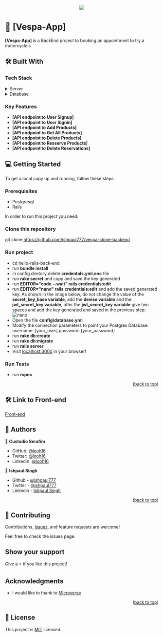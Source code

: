 <a name="readme-top"></a>


<div align="center">

  ![](https://img.shields.io/badge/Microverse-blueviolet)
  <br/>

</div>

# 📖 [Vespa-App] <a name="about-project"></a>

**[Vespa-App]** is a BackEnd project to booking an appointment to try a motorcycleis

## 🛠 Built With <a name="built-with"></a>

### Tech Stack <a name="tech-stack"></a>

<details>
  <summary>Server</summary>
  <ul>
    <li><a href="https://guides.rubyonrails.org/index.html">Ruby on Rails</a></li>
  </ul>
</details>

<details>
<summary>Database</summary>
  <ul>
    <li><a href="https://www.postgresql.org/">PostgreSQL</a></li>
  </ul>
</details>

### Key Features <a name="key-features"></a>

- **[API endpoint to User Signup]**
- **[API endpoint to User Signin]**
- **[API endpoint to Add Products]**
- **[API endpoint to Get All Products]**
- **[API endpoint to Delete Products]**
- **[API endpoint to Resserve Products]**
- **[API endpoint to Delete Reservations]**


## 💻 Getting Started <a name="getting-started"></a>

To get a local copy up and running, follow these steps.

### Prerequisites
- Postgresql
- Rails

In order to run this project you need:

### Clone this repository
git clone https://github.com/ishpaul777/vespa-clone-backend

### Run project
- cd hello-rails-back-end
- run **bundle install**
- in config diretory delete **credentals.yml.enc** file 
- run **rake secret** and copy and save the key generated
- run **EDITOR="code --wait" rails credentials:edit**
- run **EDITOR="nano" rails credentials:edit** and add the saved generated key. As shown in the image below, do not change the value of the **secret_key_base variable**, add the **devise variable** and the **jwt_secret_key variable**, after the **jwt_secret_key variable** give two spaces and add the key generated and saved in the previous step:
![nano](https://user-images.githubusercontent.com/21173712/208387017-b2141852-210b-475a-bb45-6e9a076f8013.png)
- Open the file **config\database.yml**
- Modify the connection parameters to point your Postgres Database: username: [your_user] password: [your_password]
- run **rake db:create**
- run **rake db:migrate**
- run **rails server**
- Visit [localhost:3000](http://localhost:3000) in your browser!


### Run Tests
- run **rspec**

<p align="right">(<a href="#readme-top">back to top</a>)</p>


## 🛠 Link to Front-end <a name="built-with"></a>
[Front-end](https://github.com/ishpaul777/vespa-clone-frontend)


## 👥 Authors <a name="authors"></a>

👤 **Custodio Serafim**

- GitHub: [@looh16](https://github.com/looh16)
- Twitter: [@looh16](https://twitter.com/custodiolanga1)
- LinkedIn: [@looh16](https://www.linkedin.com/in/custodio-serafim) 


👤 **Ishpaul Singh**

- Github - [@ishpaul777](https://github.com/ishpaul777)
- Twitter - [@ishpaul777](https://twitter.com/ishpaul777)
- Linkedin - [Ishpaul Singh](https://www.linkedin.com/in/ishpaul777/)

<p align="right">(<a href="#readme-top">back to top</a>)</p>

## 🤝 Contributing

Contributions, [Issues](https://github.com/ishpaul777/vespa-clone-backend/issues), and feature requests are welcome!

Feel free to check the issues page.

## Show your support

Give a ⭐️ if you like this project!

## Acknowledgments
- I would like to thank to [Microverse](https://www.microverse.org/)

<p align="right">(<a href="#readme-top">back to top</a>)</p>

## 📝 License

This project is [MIT](https://github.com/ishpaul777/vespa-clone-backend/blob/development/License) licensed.

